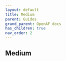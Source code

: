 ```yaml
---
layout: default
title: Medium
parent: Guides
grand_parent: OpenAF docs
has_children: true
nav_order: 2
---
```


## Medium